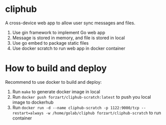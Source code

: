 # cliphub
A cross-device web app to allow user sync messages and files.
1. Use gin framework to implement Go web app
2. Message is stored in memory, and file is stored in local
3. Use go embed to package static files
4. Use docker scratch to run web app in docker container

# How to build and deploy
Recommend to use docker to build and deploy:
1. Run `make` to generate docker image in local
2. Run `docker push forzart/cliphub-scratch:latest` to push you local image to dockerhub
3. Run `docker run -d --name cliphub-scratch -p 1122:9000/tcp --restart=always -w /home/golab/cliphub forzart/cliphub-scratch` to run container
